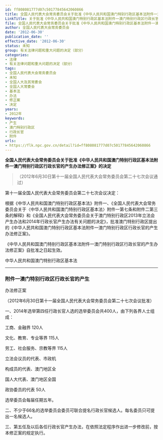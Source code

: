 ```yaml
---
id: ff808081777d07c50177845642060866
title: 全国人民代表大会常务委员会关于批准《中华人民共和国澳门特别行政区基本法附件一澳门特别行政区行政长官的产生办法修正案》的决定（中华人民共和国澳门特别行政区基本法附件一澳门特别行政区行政长官的产生办法修正案）
LinkTitle: 关于批准《中华人民共和国澳门特别行政区基本法附件一澳门特别行政区行政长官的产生办法修正案》的决定（2012）
file: 全国人民代表大会常务委员会关于批准《中华人民共和国澳门特别行政区基本法附件一澳门特别行政区行政长官的产生办法修正案》的决定（中华人民共和国澳_ff808081777d07c50177845642060866.docx
author: 全国人民代表大会常务委员会
date: '2012-06-30'
publication_date: ''
effective_date: '2012-06-30'
status: 未知
group: 有关法律问题和重大问题的决定（部分）
categories:
- 法律
- 有关法律问题和重大问题的决定（部分）
tags:
- 全国人民代表大会常务委员会
- 未知
- 全国人大及其常委会
- 全国人大常委会
- 基本法
- 办法
- 修正案
- 决定
years:
- 2012年
keywords:
- 产生
- 澳门特别行政区
- 行政长官
- 附件
urls:
- https://flk.npc.gov.cn/detail?id=ff808081777d07c50177845642060866
---
```


**全国人民代表大会常务委员会关于批准《中华人民共和国澳门特别行政区基本法附件一澳门特别行政区行政长官的产生办法修正案》的决定**

> （2012年6月30日第十一届全国人民代表大会常务委员会第二十七次会议通过）

第十一届全国人民代表大会常务委员会第二十七次会议决定：

根据《中华人民共和国澳门特别行政区基本法》附件一、《全国人民代表大会常务委员会关于〈中华人民共和国澳门特别行政区基本法〉附件一第七条和附件二第三条的解释》和《全国人民代表大会常务委员会关于澳门特别行政区2013年立法会产生办法和2014年行政长官产生办法有关问题的决定》，批准澳门特别行政区提出的《中华人民共和国澳门特别行政区基本法附件一澳门特别行政区行政长官的产生办法修正案》。

《中华人民共和国澳门特别行政区基本法附件一澳门特别行政区行政长官的产生办法修正案》自批准之日起生效。

中华人民共和国澳门特别行政区基本法

---

### 附件一澳门特别行政区行政长官的产生

办法修正案

（2012年6月30日第十一届全国人民代表大会常务委员会第二十七次会议批准）

一、2014年选举第四任行政长官人选的选举委员会共400人，由下列各界人士组成：

工商、金融界   120人

文化、教育、专业等界   115人

劳工、社会服务、宗教等界   115人

立法会议员的代表、市政机

构成员的代表、澳门地区全

国人大代表、澳门地区全国

政协委员的代表   50人

选举委员会每届任期五年。

二、不少于66名的选举委员会委员可联合提名行政长官候选人。每名委员只可提出一名候选人。

三、第五任及以后各任行政长官产生办法，在依照法定程序作出进一步修改前，按本修正案的规定执行。
